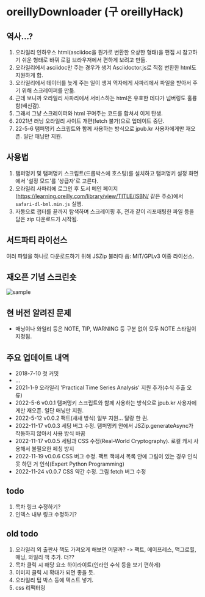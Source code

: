 # oreillyDownloader (구 oreillyHack)

## 역사...?
1. 오라일리 인하우스 html(asciidoc을 뭔가로 변환한 요상한 형태)을 편집 시 참고하기 쉬운 형태로 바꿔 로컬 브라우저에서 편하게 보려고 만듦.
2. 오라일리에서 asciidoc만 주는 경우가 생겨 Asciidoctor.js로 직접 변환한 html도 지원하게 함.
3. 오라일리에서 데이터를 늦게 주는 일이 생겨 역자에게 사파리에서 파일을 받아서 주기 위해 스크레이퍼를 만듦.
4. 근데 보니까 오라일리 사파리에서 서비스하는 html은 유효한 데다가 넘버링도 훌륭함(배신감).
5. 그래서 그냥 스크레이퍼와 html 꾸며주는 코드를 합쳐서 이게 탄생.
6. 2021년 러닝 오라일리 사이트 개편(fetch 불가)으로 업데이트 중단.
7. 22-5-6 탬퍼멍키 스크립트와 함께 사용하는 방식으로 jpub.kr 사용자에게만 재오픈. 일단 매닝만 지원.

## 사용법
1. 탬퍼멍키 및 탬퍼멍키 스크립트(드롭박스에 호스팅)를 설치하고 탬퍼멍키 설정 화면에서 '설정 모드'를 '상급자'로 고른다.
2. 오라일리 사파리에 로그인 후 도서 메인 페이지(https://learning.oreilly.com/library/view/TITLE/ISBN/ 같은 주소)에서 `safari-dl-bml.min.js` 실행.
3. 자동으로 챕터를 끝까지 탐색하며 스크레이핑 후, 전과 같이 리포매팅한 파일 등을 담은 zip 다운로드가 시작됨.

## 서드파티 라이선스
여러 파일을 하나로 다운로드하기 위해 JSZip 불러다 씀: MIT/GPLv3 이중 라이선스.

## 재오픈 기념 스크린숏
![sample](https://user-images.githubusercontent.com/8731054/166978684-28aa7074-298c-4be8-82f5-bb51568cec99.png)

## 현 버전 알려진 문제
- 매닝이나 와일리 등은 NOTE, TIP, WARNING 등 구분 없이 모두 NOTE 스타일이 지정됨.

## 주요 업데이트 내역
- 2018-7-10 첫 커밋
- ...
- 2021-1-9 오라일리 'Practical Time Series Analysis' 지원 추가(수식 추출 오류)
- 2022-5-6 v0.0.1 탬퍼멍키 스크립트와 함께 사용하는 방식으로 jpub.kr 사용자에게만 재오픈. 일단 매닝만 지원.
- 2022-5-12 v0.0.2 팩트(새새 방식) 일부 지원... 달랑 한 권.
- 2022-11-17 v0.0.3 세팅 버그 수정. 탬퍼멍키 안에서 JSZip.generateAsync가 작동하지 않아서 사용 방식 바꿈
- 2022-11-17 v0.0.5 세팅과 CSS 수정(Real-World Cryptography). 로컬 캐시 사용해서 불필요한 페칭 방지
- 2022-11-19 v0.0.6 CSS 버그 수정. 팩트 책에서 목록 안에 그림이 있는 경우 인식 못 하던 거 인식(Expert Python Programming)
- 2022-11-24 v0.0.7 CSS 약간 수정. 그림 fetch 버그 수정

## todo
1. 목차 링크 수정하기?
2. 인덱스 내부 링크 수정하기?

## old todo
1. 오라일리 외 출판사 책도 가져오게 해보면 어떨까? -> 팩트, 에이프레스, 맥그로힐, 매닝, 와일리 책 추가. 더??
2. 목차 클릭 시 해당 요소 하이라이트(인라인 수식 등을 보기 편하게)
3. 이미지 클릭 시 확대가 되면 좋을 듯.
4. 오라일리 팁 박스 등에 텍스트 넣기.
5. css 리팩터링